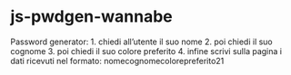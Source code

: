 # js-pwdgen-wannabe

Password generator: 1. chiedi all’utente il suo nome 2. poi chiedi il suo cognome 3. poi chiedi il suo colore preferito 4. infine scrivi sulla pagina i dati ricevuti nel formato: nomecognomecolorepreferito21
